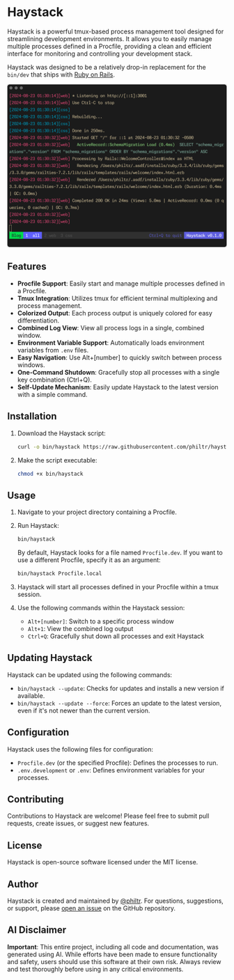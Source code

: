 # Haystack

Haystack is a powerful tmux-based process management tool designed for
streamlining development environments. It allows you to easily manage multiple
processes defined in a Procfile, providing a clean and efficient interface for
monitoring and controlling your development stack.

Haystack was designed to be a relatively drop-in replacement for the `bin/dev`
that ships with [Ruby on Rails][rails].

[rails]: https://rubyonrails.org/

![Haystack Screenshot](./doc/haystack-screenshot.png)

## Features

- **Procfile Support**: Easily start and manage multiple processes defined in a
  Procfile.
- **Tmux Integration**: Utilizes tmux for efficient terminal multiplexing and
  process management.
- **Colorized Output**: Each process output is uniquely colored for easy
  differentiation.
- **Combined Log View**: View all process logs in a single, combined window.
- **Environment Variable Support**: Automatically loads environment variables
  from `.env` files.
- **Easy Navigation**: Use Alt+[number] to quickly switch between process
  windows.
- **One-Command Shutdown**: Gracefully stop all processes with a single key
  combination (Ctrl+Q).
- **Self-Update Mechanism**: Easily update Haystack to the latest version with a
  simple command.

## Installation

1. Download the Haystack script:

   ```sh
   curl -o bin/haystack https://raw.githubusercontent.com/philtr/haystack/main/haystack
   ```

1. Make the script executable:

   ```sh
   chmod +x bin/haystack
   ```

## Usage

1. Navigate to your project directory containing a Procfile.

1. Run Haystack:

   ```sh
   bin/haystack
   ```

   By default, Haystack looks for a file named `Procfile.dev`. If you want to
   use a different Procfile, specify it as an argument:

   ```sh
   bin/haystack Procfile.local
   ```

1. Haystack will start all processes defined in your Procfile within a tmux session.

1. Use the following commands within the Haystack session:
   - `Alt+[number]`: Switch to a specific process window
   - `Alt+1`: View the combined log output
   - `Ctrl+Q`: Gracefully shut down all processes and exit Haystack

## Updating Haystack

Haystack can be updated using the following commands:

- `bin/haystack --update`: Checks for updates and installs a new version if
  available.
- `bin/haystack --update --force`: Forces an update to the latest version, even
  if it's not newer than the current version.

## Configuration

Haystack uses the following files for configuration:

- `Procfile.dev` (or the specified Procfile): Defines the processes to run.
- `.env.development` or `.env`: Defines environment variables for your processes.

## Contributing

Contributions to Haystack are welcome! Please feel free to submit pull requests,
create issues, or suggest new features.

## License

Haystack is open-source software licensed under the MIT license.

## Author

Haystack is created and maintained by [@philtr](https://github.com/philtr). For questions,
suggestions, or support, please [open an
issue](https://github.com/philtr/haystack/issues) on the GitHub repository.

## AI Disclaimer

**Important**: This entire project, including all code and documentation, was
generated using AI. While efforts have been made to ensure functionality and
safety, users should use this software at their own risk. Always review and test
thoroughly before using in any critical environments.
